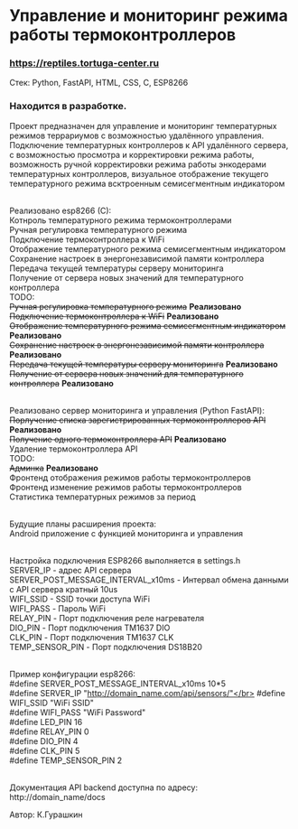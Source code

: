 # Управление и мониторинг режима работы термоконтроллеров
### https://reptiles.tortuga-center.ru</br>
Стек: Python, FastAPI, HTML, CSS, C, ESP8266
### Находится в разработке.
Проект предназначен для управление и мониторинг температурных режимов террариумов с возможностью удалённого управления. Подключение температурных контроллеров к API удалённого сервера, с возможностью просмотра и корректировки режима работы, возможность ручной корректировки режима работы энкодерами температурных контроллеров, визуальное отображение текущего температурного режима всктроенным семисегментным индикатором</br></br>

Реализовано esp8266 (C):</br>
Котнроль температурного режима термоконтроллерами</br>
Ручная регулировка температурного режима</br>
Подключение термоконтроллера к WiFi</br>
Отображение температурного режима семисегментным индикатором</br>
Сохранение настроек в энергонезависимой памяти контроллера</br>
Передача текущей температуры серверу мониторинга</br>
Получение от сервера новых значений для температурного контроллера</br>
TODO:</br>
~~Ручная регулировка температурного режима~~ **Реализовано**</br>
~~Подключение термоконтроллера к WiFi~~ **Реализовано**</br>
~~Отображение температурного режима семисегментным индикатором~~ **Реализовано**</br>
~~Сохранение настроек в энергонезависимой памяти контроллера~~ **Реализовано**</br>
~~Передача текущей температуры серверу мониторинга~~ **Реализовано**</br>
~~Получение от сервера новых значений для температурного контроллера~~ **Реализовано**</br>
</br>

Реализовано сервер мониторинга и управления (Python FastAPI):</br>
~~Порлучение списка зарегистрированных термоконтроллеров API~~ **Реализовано**</br>
~~Получение одного термоконтроллера API~~ **Реализовано**</br>
Удаление термоконтроллера API</br>
TODO:</br>
~~Админка~~ **Реализовано**</br>
Фронтенд отображения режимов работы термоконтроллеров</br>
Фронтенд изменение режимов работы термоконтроллеров</br>
Статистика температурных режимов за период</br>
</br>

Будущие планы расширения проекта:</br>
Android приложение с функцией мониторинга и управления</br>
</br>

Настройка подключения ESP8266 выполняется в settings.h</br>
SERVER_IP - адрес API сервера</br>
SERVER_POST_MESSAGE_INTERVAL_x10ms - Интервал обмена данными с API сервера кратный 10us</br>
WIFI_SSID - SSID точки доступа WiFi</br>
WIFI_PASS - Пароль WiFi</br>
RELAY_PIN - Порт подключения реле нагревателя</br>
DIO_PIN  - Порт подключения TM1637 DIO</br>
CLK_PIN  - Порт подключения TM1637 CLK</br>
TEMP_SENSOR_PIN - Порт подключения DS18B20</br></br>

Пример конфигурации esp8266:</br>
#define SERVER_POST_MESSAGE_INTERVAL_x10ms 10*5</br>
#define SERVER_IP "http://domain_name.com/api/sensors/"</br>
#define WIFI_SSID "WiFi SSID"</br>
#define WIFI_PASS "WiFi Password"</br>
#define LED_PIN 16</br>
#define RELAY_PIN 0</br>
#define DIO_PIN 4</br>
#define CLK_PIN 5</br>
#define TEMP_SENSOR_PIN 2</br></br>


Документация API backend доступна по адресу: http://domain_name/docs</br>

Автор: К.Гурашкин
